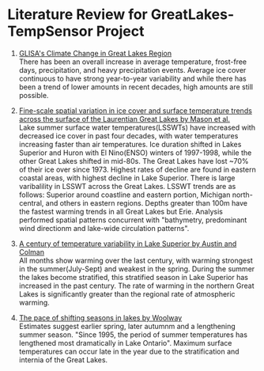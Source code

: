 
# Literature Review for GreatLakes-TempSensor Project

1. [GLISA's Climate Change in Great Lakes Region](https://glisa.umich.edu/climate-change-in-the-great-lakes-region-references/)\
There has been an overall increase in average temperature, frost-free days, precipitation, and heavy precipitation events. Average ice cover continuous to have strong year-to-year variability and while there has been a trend of lower amounts in recent decades, high amounts are still possible.

2. [Fine-scale spatial variation in ice cover and surface temperature trends across the surface of the Laurentian Great Lakes by Mason et al.](https://link.springer.com/article/10.1007/s10584-016-1721-2)\
Lake summer surface water temperatures(LSSWTs) have increased with decreased ice cover in past four decades, with water temperatures increasing faster than air temperatures. Ice duration shifted in Lakes Superior and Huron with El Nino(ENSO) winters of 1997-1998, while the other Great Lakes shifted in mid-80s. The Great Lakes have lost ~70% of their ice over since 1973. Highest rates of decline are found in eastern coastal areas, with highest decline in Lake Superior. There is large varibalility in LSSWT across the Great Lakes. LSSWT trends are as follows: Superior around coastline and eastern portion, Michigan north-central, and others in eastern regions. Depths greater than 100m have the fastest warming trends in all Great Lakes but Erie. Analysis performed spatial patterns concurrent with "bathymetry, predominant wind directionm and lake-wide circulation patterns".


3. [A century of temperature variability in Lake Superior by Austin and Colman](https://doi.org/10.4319/lo.2008.53.6.2724)\
All months show warming over the last century, with warming strongest in the summer(July-Sept) and weakest in the spring. During the summer the lakes become stratified, this stratified season in Lake Superior has increased in the past century. The rate of warming in the northern Great Lakes is significantly greater than the regional rate of atmospheric warming.

4. [The pace of shifting seasons in lakes by Woolway](https://doi.org/10.1038/s41467-023-37810-4s)\
Estimates suggest earlier spring, later autumnm and a lengthening summer season. "Since 1995, the period of summer temperatures has lengthened most dramatically in Lake Ontario". Maximum surface temperatures can occur late in the year due to the stratification and internia of the Great Lakes.
